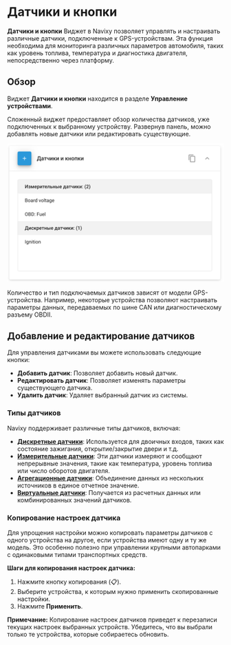 # Датчики и кнопки

**Датчики и кнопки** Виджет в Navixy позволяет управлять и настраивать различные датчики, подключенные к GPS-устройствам. Эта функция необходима для мониторинга различных параметров автомобиля, таких как уровень топлива, температура и диагностика двигателя, непосредственно через платформу.

## Обзор

Виджет **Датчики и кнопки** находится в разделе **Управление устройствами**.

Сложенный виджет предоставляет обзор количества датчиков, уже подключенных к выбранному устройству. Развернув панель, можно добавлять новые датчики или редактировать существующие.

![image-20241031-074909.png](attachments/image-20241031-074909.png)

Количество и тип подключаемых датчиков зависят от модели GPS-устройства. Например, некоторые устройства позволяют настраивать параметры данных, передаваемых по шине CAN или диагностическому разъему OBDII.

## Добавление и редактирование датчиков

Для управления датчиками вы можете использовать следующие кнопки:

- **Добавить датчик**: Позволяет добавить новый датчик.
- **Редактировать датчик**: Позволяет изменять параметры существующего датчика.
- **Удалить датчик**: Удаляет выбранный датчик из системы.

### Типы датчиков

Navixy поддерживает различные типы датчиков, включая:

- [**Дискретные датчики**](./page-da981ade-b025-4ccd-b40f-a50cfaa1e9c6/page-735d0cb3-e88e-4f21-b67f-bac4712f58a2.md): Используется для двоичных входов, таких как состояние зажигания, открытие/закрытие двери и т.д.
- [**Измерительные датчики**](./page-f638c171-2c2d-43c7-8fec-f81622b5b207/page-7756c17e-dcbd-4169-a234-614b7d388256.md): Эти датчики измеряют и сообщают непрерывные значения, такие как температура, уровень топлива или число оборотов двигателя.
- [**Агрегационные датчики**](./page-7078b3fb-9d13-48d5-b73f-7ebde549bac4/page-19565c18-6f06-422f-86ba-2eb38dc9ad85.md): Объединение данных из нескольких источников в единое отчетное значение.
- [**Виртуальные датчики**](./page-108f9c9e-4ea6-4b6d-a562-11b463785ce8/page-644e84a1-818a-4663-aefb-c6d3756aeb3f.md): Получается из расчетных данных или комбинированных значений датчиков.

### Копирование настроек датчика

Для упрощения настройки можно копировать параметры датчиков с одного устройства на другое, если устройства имеют одну и ту же модель. Это особенно полезно при управлении крупными автопарками с одинаковыми типами транспортных средств.

**Шаги для копирования настроек датчика:**

1. Нажмите кнопку копирования (📋).
2. Выберите устройства, к которым нужно применить скопированные настройки.
3. Нажмите **Применить**.

**Примечание:** Копирование настроек датчиков приведет к перезаписи текущих настроек выбранных устройств. Убедитесь, что вы выбрали только те устройства, которые собираетесь обновить.